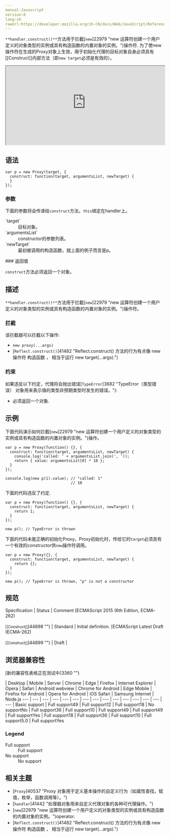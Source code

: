 ```yaml
---
manual:Javascript
version:0
lang:zh
rawUrl:https://developer.mozilla.org/zh-CN/docs/Web/JavaScript/Reference/Global_Objects/Proxy/handler/construct
---
```






`**handler.construct()**`方法用于拦截[`new`]22979 "new 运算符创建一个用户定义的对象类型的实例或具有构造函数的内置对象的实例。")操作符. 为了使new操作符在生成的Proxy对象上生效，用于初始化代理的目标对象自身必须具有[[Construct]]内部方法（即`new target`必须是有效的）。



<iframe src='https://interactive-examples.mdn.mozilla.net/pages/js/proxyhandler-construct.html' width='100%' height='250'></iframe>


## 语法<a name="语法"></a>

```
var p = new Proxy(target, {
  construct: function(target, argumentsList, newTarget) {
  }
});
```

### 参数<a name="参数"></a>


下面的参数将会传递给`construct`方法，`this`绑定在handler上。

<dl><dt id=''>`target`</dt><dd>目标对象。</dd><dt id=''>`argumentsList`</dt><dd>constructor的参数列表。</dd><dt id=''>`newTarget`</dt><dd>最初被调用的构造函数，就上面的例子而言是p。</dd></dl>
### 返回值<a name="返回值"></a>


`construct`方法必须返回一个对象。


## 描述<a name="描述"></a>


`**handler.construct()**`方法用于拦截[`new`]22979 "new 运算符创建一个用户定义的对象类型的实例或具有构造函数的内置对象的实例。")操作符。


### 拦截<a name="拦截"></a>


该拦截器可以拦截以下操作:


* `new proxy(...args)`
* [`Reflect.construct()`]41482 "Reflect.construct() 方法的行为有点像 new 操作符 构造函数 ， 相当于运行 new target(...args).")

### 约束<a name="约束"></a>


如果违反以下约定，代理将会抛出错误[`TypeError`]3682 "TypeError（类型错误） 对象用来表示值的类型非预期类型时发生的错误。"):


* 必须返回一个对象.

## 示例<a name="示例"></a>


下面代码演示如何拦截[`new`]22979 "new 运算符创建一个用户定义的对象类型的实例或具有构造函数的内置对象的实例。")操作。


```
var p = new Proxy(function() {}, {
  construct: function(target, argumentsList, newTarget) {
    console.log('called: ' + argumentsList.join(', '));
    return { value: argumentsList[0] * 10 };
  }
});

console.log(new p(1).value); // "called: 1"
                             // 10
```


下面的代码违反了约定.


```
var p = new Proxy(function() {}, {
  construct: function(target, argumentsList, newTarget) {
    return 1;
  }
});

new p(); // TypeError is thrown
```


下面的代码未能正确的初始化Proxy。Proxy初始化时，传给它的`target`必须具有一个有效的constructor供`new`操作符调用。


```
var p = new Proxy({}, {
  construct: function(target, argumentsList, newTarget) {
    return {};
  }
});

new p(); // TypeError is thrown, "p" is not a constructor
```

## 规范<a name="规范"></a>

Specification | Status | Comment 
[ECMAScript 2015 (6th Edition, ECMA-262)<br></br><small>[[Construct]]</small>]44898 "") | Standard | Initial definition. 
[ECMAScript Latest Draft (ECMA-262)<br></br><small>[[Construct]]</small>]44899 "") | Draft |  


## 浏览器兼容性<a name="浏览器兼容性"></a>
[新的兼容性表格正在测试中<i></i>]3360 "")

 | <abbr>Desktop<i></i></abbr> | <abbr>Mobile<i></i></abbr> | <abbr>Server<i></i></abbr> 
 | <abbr>Chrome<i></i></abbr> | <abbr>Edge<i></i></abbr> | <abbr>Firefox<i></i></abbr> | <abbr>Internet Explorer<i></i></abbr> | <abbr>Opera<i></i></abbr> | <abbr>Safari<i></i></abbr> | <abbr>Android webview<i></i></abbr> | <abbr>Chrome for Android<i></i></abbr> | <abbr>Edge Mobile<i></i></abbr> | <abbr>Firefox for Android<i></i></abbr> | <abbr>Opera for Android<i></i></abbr> | <abbr>iOS Safari<i></i></abbr> | <abbr>Samsung Internet<i></i></abbr> | <abbr>Node.js<i></i></abbr> 
 ---  |  ---  |  ---  |  ---  |  ---  |  ---  |  ---  |  ---  |  ---  |  ---  |  ---  |  ---  |  ---  |  ---  |  ---  | 
Basic support | <abbr>Full support</abbr>49 | <abbr>Full support</abbr>12 | <abbr>Full support</abbr>18 | <abbr>No support</abbr>No | <abbr>Full support</abbr>36 | <abbr>Full support</abbr>10 | <abbr>Full support</abbr>49 | <abbr>Full support</abbr>49 | <abbr>Full support</abbr>Yes | <abbr>Full support</abbr>18 | <abbr>Full support</abbr>36 | <abbr>Full support</abbr>10 | <abbr>Full support</abbr>5.0 | <abbr>Full support</abbr>Yes 


### Legend<a name="Legend"></a>
<dl><dt id=''><abbr>Full support</abbr></dt><dd>Full support</dd><dt id=''><abbr>No support</abbr></dt><dd>No support</dd></dl>



## 相关主题<a name="相关主题"></a>

* [`Proxy`]40537 "Proxy 对象用于定义基本操作的自定义行为（如属性查找，赋值，枚举，函数调用等）。")
* [`handler`]41442 "处理器对象用来自定义代理对象的各种可代理操作。")
* [`new`]22979 "new 运算符创建一个用户定义的对象类型的实例或具有构造函数的内置对象的实例。")operator.
* [`Reflect.construct()`]41482 "Reflect.construct() 方法的行为有点像 new 操作符 构造函数 ， 相当于运行 new target(...args).")



